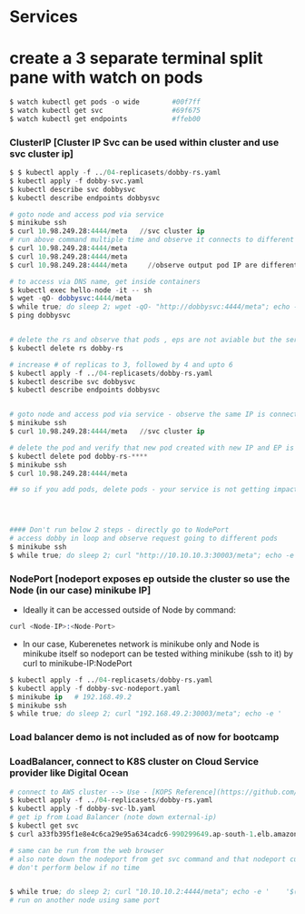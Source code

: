 # Services

# create a 3 separate terminal split pane with watch on pods
```s
$ watch kubectl get pods -o wide        #00f7ff
$ watch kubectl get svc                 #69f675
$ watch kubectl get endpoints           #ffeb00
```

### ClusterIP [Cluster IP Svc can be used within cluster and use svc cluster ip]

```s
$ $ kubectl apply -f ../04-replicasets/dobby-rs.yaml
$ kubectl apply -f dobby-svc.yaml
$ kubectl describe svc dobbysvc
$ kubectl describe endpoints dobbysvc

# goto node and access pod via service
$ minikube ssh
$ curl 10.98.249.28:4444/meta   //svc cluster ip
# run above command multiple time and observe it connects to different pod IP
$ curl 10.98.249.28:4444/meta
$ curl 10.98.249.28:4444/meta
$ curl 10.98.249.28:4444/meta     //observe output pod IP are different

# to access via DNS name, get inside containers
$ kubectl exec hello-node -it -- sh
$ wget -qO- dobbysvc:4444/meta
$ while true; do sleep 2; wget -qO- "http://dobbysvc:4444/meta"; echo -e '    '$(date);done
$ ping dobbysvc


# delete the rs and observe that pods , eps are not aviable but the service is still the same
$ kubectl delete rs dobby-rs

# increase # of replicas to 3, followed by 4 and upto 6
$ kubectl apply -f ../04-replicasets/dobby-rs.yaml
$ kubectl describe svc dobbysvc
$ kubectl describe endpoints dobbysvc


# goto node and access pod via service - observe the same IP is connecting as ep
$ minikube ssh
$ curl 10.98.249.28:4444/meta   //svc cluster ip

# delete the pod and verify that new pod created with new IP and EP is updated with the new iP for pod
$ kubectl delete pod dobby-rs-**** 
$ minikube ssh
$ curl 10.98.249.28:4444/meta

## so if you add pods, delete pods - your service is not getting impacted




#### Don't run below 2 steps - directly go to NodePort
# access dobby in loop and observe request going to different pods
$ minikube ssh
$ while true; do sleep 2; curl "http://10.10.10.3:30003/meta"; echo -e '    '$(date);done

```

### NodePort [nodeport exposes ep outside the cluster so use the  Node (in our case) minikube IP]
- Ideally it can be accessed outside of Node by command: 
```s
curl <Node-IP>:<Node-Port>
```

- In our case, Kuberenetes network is minikube only and Node is minikube itself so nodeport can be tested withing minikube (ssh to it) by curl to minikube-IP:NodePort
```s
$ kubectl apply -f ../04-replicasets/dobby-rs.yaml
$ kubectl apply -f dobby-svc-nodeport.yaml
$ minikube ip   # 192.168.49.2
$ minikube ssh
$ while true; do sleep 2; curl "192.168.49.2:30003/meta"; echo -e '    '$(date);done

```

### Load balancer demo is not included as of now for bootcamp

### LoadBalancer, connect to K8S cluster on Cloud Service provider like Digital Ocean
```s
# connect to AWS cluster --> Use - [KOPS Reference](https://github.com/shpweb/k8s/tree/main/AWS_k8s)
$ kubectl apply -f ../04-replicasets/dobby-rs.yaml
$ kubectl apply -f dobby-svc-lb.yaml
# get ip from Load Balancer (note down external-ip)
$ kubectl get svc 
$ curl a33fb395f1e8e4c6ca29e95a634cadc6-990299649.ap-south-1.elb.amazonaws.com:4444/meta

# same can be run from the web browser 
# also note down the nodeport from get svc command and that nodeport curl will work from local machine with 30324 (or whaterver) port (allow AWS SG)
# don't perform below if no time 


$ while true; do sleep 2; curl "10.10.10.2:4444/meta"; echo -e '    '$(date);done
# run on another node using same port
```
